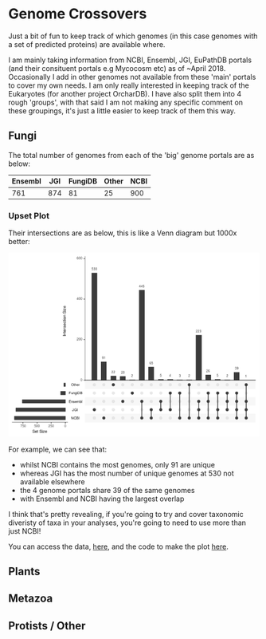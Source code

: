 # Genome Crossovers

Just a bit of fun to keep track of which genomes (in this case genomes with a set of predicted proteins) are available where.

I am mainly taking information from NCBI, Ensembl, JGI, EuPathDB portals (and their consituent portals e.g Mycocosm etc) as of ~April 2018. Occasionally I add in other genomes not available from these 'main' portals to cover my own needs.
I am only really interested in keeping track of the Eukaryotes (for another project OrcharDB). I have also split them into 4 rough 'groups', with that said I am not making any specific comment on these groupings, it's just a little easier to keep track of them this way.

## Fungi
The total number of genomes from each of the 'big' genome portals are as below:

Ensembl|JGI|FungiDB|Other|NCBI
-------|---|-------|-----|----
761|874|81|25|900

### Upset Plot
Their intersections are as below, this is like a Venn diagram but 1000x better:

![](https://github.com/guyleonard/genome_crossovers/raw/master/fungi/fungi_jgi_ensembl_other_ncbi.png)

For example, we can see that:

 * whilst NCBI contains the most genomes, only 91 are unique
 * whereas JGI has the most number of unique genomes at 530 not available elsewhere
 * the 4 genome portals share 39 of the same genomes
 * with Ensembl and NCBI having the largest overlap

I think that's pretty revealing, if you're going to try and cover taxonomic diveristy of taxa in your analyses, you're going to need to use more than just NCBI!

You can access the data, [here](https://github.com/guyleonard/genome_crossovers/blob/master/fungi/fungi_all.csv), and the code to make the plot [here](https://github.com/guyleonard/genome_crossovers/blob/master/fungi/fungi_plot.R).

## Plants

## Metazoa

## Protists / Other
